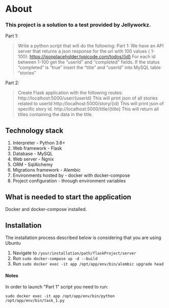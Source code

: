 # About
### This project is a solution to a test provided by Jellyworkz. 
Part 1:
>Write a python script that will do the following:
Part 1:
We have an API server that returns a json response for the url with 100 values ( 1-100): https://jsonplaceholder.typicode.com/todos/{id}
For each id between 1-100 get the “userId” and “completed” fields.
If the status “completed” is “true” insert the “title” and “userId” into MySQL table “stories”


Part 2:
>Create Flask application with the following routes:
http://localhost:5000/user/{userId} This will print json of all stories related to userId
http://localhost:5000/story/{id} This will print json of specific story id.
http://localhost:5000/title/{title}
This will return all titles containing the data in the title.


## Technology stack
1. Interpreter - Python 3.6+
2. Web framework - Flask
3. Database	- MySQL
4. Web server - Ngnix
5. ORM - SqlAlchemy
6. Migrations framework - Alembic
7. Environments hosted by - docker with docker-compose
6. Project configuration - through environment variables

## What is needed to start the application
Docker and docker-compose installed.

## Installation
The installation process described below is considering that you are using Ubuntu
1. Navigate to `/your/installation/path/flaskProject/server`
2. Run `sudo docker-compose up -d --build`
3. Run `sudo docker exec -it app /opt/app/env/bin/alembic upgrade head`
#### Notes
In order to launch "Part 1" script you need to run:

`sudo docker exec -it app /opt/app/env/bin/python /opt/app/env/bin/task_1.py`
